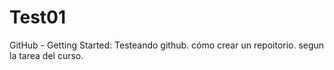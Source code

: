# Test01
GitHub - Getting Started:  Testeando github. cómo crear un repoitorio.  segun la tarea del curso.
